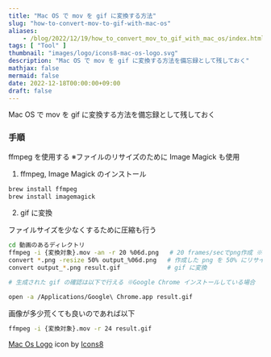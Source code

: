 ```yaml
---
title: "Mac OS で mov を gif に変換する方法"
slug: "how-to-convert-mov-to-gif-with-mac-os"
aliases:
    - /blog/2022/12/19/how_to_convert_mov_to_gif_with_mac_os/index.html
tags: [ "Tool" ]
thumbnail: "images/logo/icons8-mac-os-logo.svg"
description: "Mac OS で mov を gif に変換する方法を備忘録として残しておく"
mathjax: false
mermaid: false
date: 2022-12-18T00:00:00+09:00
draft: false
---
```


Mac OS で mov を gif に変換する方法を備忘録として残しておく

### 手順

ffmpeg を使用する ※ファイルのリサイズのために Image Magick も使用

1. ffmpeg, Image Magick のインストール

```bash
brew install ffmpeg
brew install imagemagick
```

2. gif に変換

ファイルサイズを少なくするために圧縮も行う

```bash
cd 動画のあるディレクトリ
ffmpeg -i {変換対象}.mov -an -r 20 %06d.png   # 20 frames/secでpng作成 ※6 桁連番の png ファイルを生成
convert *.png -resize 50% output_%06d.png   # 作成した png を 50% にリサイズ
convert output_*.png result.gif             # gif に変換

# 生成された gif の確認は以下で行える ※Google Chrome インストールしている場合

open -a /Applications/Google\ Chrome.app result.gif
```

画像が多少荒くても良いのであれば以下

```bash
ffmpeg -i {変換対象}.mov -r 24 result.gif
```

<a target="_blank" href="https://icons8.com/icon/vCiwbOh7Uo7G/mac-os-logo">Mac Os Logo</a> icon by <a target="_blank" href="https://icons8.com">Icons8</a>
